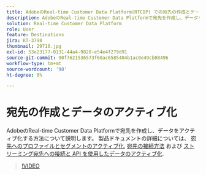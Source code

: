 ```yaml
---
title: AdobeのReal-time Customer Data Platform(RTCDP) での宛先の作成とデータのアクティブ化
description: AdobeのReal-time Customer Data Platformで宛先を作成し、データをアクティブ化する方法を説明します。
solution: Real-time Customer Data Platform
role: User
feature: Destinations
jira: KT-3798
thumbnail: 29710.jpg
exl-id: 53e23177-0131-44a4-9828-e54e4f279d91
source-git-commit: 90f7621536573f60ac6585404b1ac0e49cb08496
workflow-type: tm+mt
source-wordcount: '98'
ht-degree: 0%

---
```


# 宛先の作成とデータのアクティブ化

AdobeのReal-time Customer Data Platformで宛先を作成し、データをアクティブ化する方法について説明します。 製品ドキュメントの詳細については、 [宛先へのプロファイルとセグメントのアクティブ化](https://experienceleague.adobe.com/docs/experience-platform/rtcdp/destinations/dest-tutorials/activate-destinations.html), [宛先の接続方法](https://experienceleague.adobe.com/docs/experience-platform/rtcdp/destinations/dest-tutorials/connect-destination.html) および [ストリーミング宛先への接続と API を使用したデータのアクティブ化](https://experienceleague.adobe.com/docs/experience-platform/rtcdp/destinations/api-tutorials/streaming-destinations-api-tutorial.html).

>[!VIDEO](https://video.tv.adobe.com/v/29710?quality=12&learn=on)

